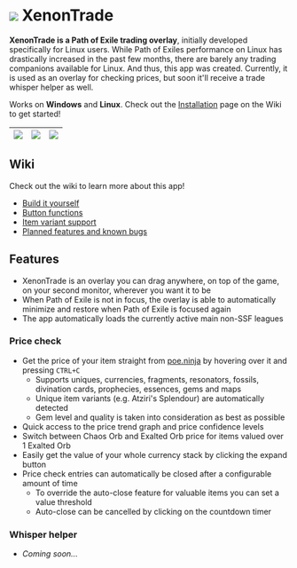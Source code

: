 

# ![](https://i.imgur.com/5MvAbBg.png) XenonTrade
**XenonTrade is a Path of Exile trading overlay**, initially developed specifically for Linux users. While Path of Exiles performance on Linux has drastically increased in the past few months, there are barely any trading companions available for Linux. And thus, this app was created. Currently, it is used as an overlay for checking prices, but soon it'll receive a trade whisper helper as well.

Works on **Windows** and **Linux**. Check out the [Installation](https://github.com/klayveR/xenontrade/wiki/Installation) page on the Wiki to get started!

![](https://i.imgur.com/PnT19ux.png) | ![](https://i.imgur.com/GtXL5Fz.png) | ![](https://i.imgur.com/wvfY1DO.png)
:---:|:---:|:---:

## Wiki

Check out the wiki to learn more about this app!

- [Build it yourself](https://github.com/klayveR/xenontrade/wiki/Build-it-yourself)
- [Button functions](https://github.com/klayveR/xenontrade/wiki/Button-functions)
- [Item variant support](https://github.com/klayveR/xenontrade/wiki/Item-variant-support)
- [Planned features and known bugs](https://github.com/klayveR/xenontrade/wiki/Planned-features-and-known-bugs)

## Features
- XenonTrade is an overlay you can drag anywhere, on top of the game, on your second monitor, wherever you want it to be
- When Path of Exile is not in focus, the overlay is able to automatically minimize and restore when Path of Exile is focused again
- The app automatically loads the currently active main non-SSF leagues

### Price check
- Get the price of your item straight from [poe.ninja](https://poe.ninja/) by hovering over it and pressing `CTRL+C`
	- Supports uniques, currencies, fragments, resonators, fossils, divination cards, prophecies, essences, gems and maps
	- Unique item variants (e.g. Atziri's Splendour) are automatically detected
	- Gem level and quality is taken into consideration as best as possible
- Quick access to the price trend graph and price confidence levels
- Switch between Chaos Orb and Exalted Orb price for items valued over 1 Exalted Orb
- Easily get the value of your whole currency stack by clicking the expand button
- Price check entries can automatically be closed after a configurable amount of time
	- To override the auto-close feature for valuable items you can set a value threshold
	- Auto-close can be cancelled by clicking on the countdown timer

### Whisper helper
- *Coming soon...*
